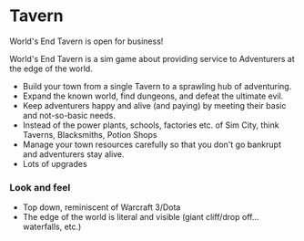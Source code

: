 # Tavern
World's End Tavern is open for business!

World's End Tavern is a sim game about providing service to Adventurers at the edge of the world.

- Build your town from a single Tavern to a sprawling hub of adventuring.
- Expand the known world, find dungeons, and defeat the ultimate evil.
- Keep adventurers happy and alive (and paying) by meeting their basic and not-so-basic needs.
- Instead of the power plants, schools, factories etc. of Sim City, think Taverns, Blacksmiths, Potion Shops
- Manage your town resources carefully so that you don't go bankrupt and adventurers stay alive.
- Lots of upgrades


### Look and feel

- Top down, reminiscent of Warcraft 3/Dota
- The edge of the world is literal and visible (giant cliff/drop off... waterfalls, etc.)
